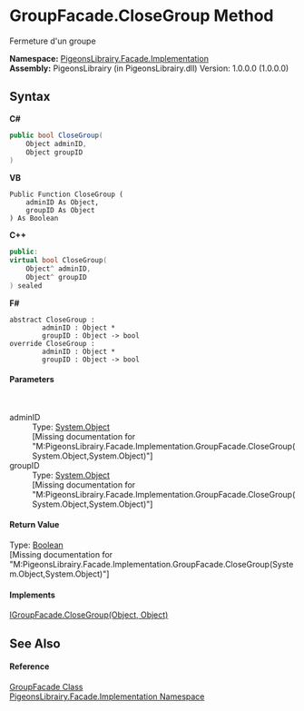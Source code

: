 # GroupFacade.CloseGroup Method 
 

Fermeture d'un groupe

**Namespace:**&nbsp;<a href="312ab9cb-8ee9-a582-242b-c0bfc1241eea">PigeonsLibrairy.Facade.Implementation</a><br />**Assembly:**&nbsp;PigeonsLibrairy (in PigeonsLibrairy.dll) Version: 1.0.0.0 (1.0.0.0)

## Syntax

**C#**<br />
``` C#
public bool CloseGroup(
	Object adminID,
	Object groupID
)
```

**VB**<br />
``` VB
Public Function CloseGroup ( 
	adminID As Object,
	groupID As Object
) As Boolean
```

**C++**<br />
``` C++
public:
virtual bool CloseGroup(
	Object^ adminID, 
	Object^ groupID
) sealed
```

**F#**<br />
``` F#
abstract CloseGroup : 
        adminID : Object * 
        groupID : Object -> bool 
override CloseGroup : 
        adminID : Object * 
        groupID : Object -> bool 
```


#### Parameters
&nbsp;<dl><dt>adminID</dt><dd>Type: <a href="http://msdn2.microsoft.com/en-us/library/e5kfa45b" target="_blank">System.Object</a><br />\[Missing <param name="adminID"/> documentation for "M:PigeonsLibrairy.Facade.Implementation.GroupFacade.CloseGroup(System.Object,System.Object)"\]</dd><dt>groupID</dt><dd>Type: <a href="http://msdn2.microsoft.com/en-us/library/e5kfa45b" target="_blank">System.Object</a><br />\[Missing <param name="groupID"/> documentation for "M:PigeonsLibrairy.Facade.Implementation.GroupFacade.CloseGroup(System.Object,System.Object)"\]</dd></dl>

#### Return Value
Type: <a href="http://msdn2.microsoft.com/en-us/library/a28wyd50" target="_blank">Boolean</a><br />\[Missing <returns> documentation for "M:PigeonsLibrairy.Facade.Implementation.GroupFacade.CloseGroup(System.Object,System.Object)"\]

#### Implements
<a href="0d39a3f8-a275-50f8-639e-32867c057e58">IGroupFacade.CloseGroup(Object, Object)</a><br />

## See Also


#### Reference
<a href="7b4a76f8-da3e-3f34-b55e-530c0fadf88c">GroupFacade Class</a><br /><a href="312ab9cb-8ee9-a582-242b-c0bfc1241eea">PigeonsLibrairy.Facade.Implementation Namespace</a><br />